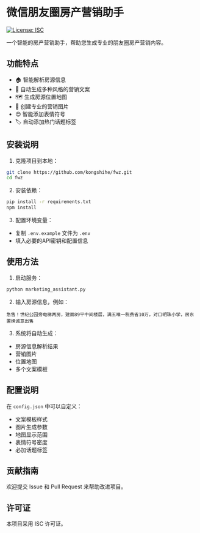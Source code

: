 # 微信朋友圈房产营销助手

[![License: ISC](https://img.shields.io/badge/License-ISC-blue.svg)](https://opensource.org/licenses/ISC)

一个智能的房产营销助手，帮助您生成专业的朋友圈房产营销内容。

## 功能特点

- 🏠 智能解析房源信息
- 📝 自动生成多种风格的营销文案
- 🗺️ 生成房源位置地图
- 🎨 创建专业的营销图片
- 😊 智能添加表情符号
- 🏷️ 自动添加热门话题标签

## 安装说明

1. 克隆项目到本地：
```bash
git clone https://github.com/kongshihe/fwz.git
cd fwz
```

2. 安装依赖：
```bash
pip install -r requirements.txt
npm install
```

3. 配置环境变量：
- 复制 `.env.example` 文件为 `.env`
- 填入必要的API密钥和配置信息

## 使用方法

1. 启动服务：
```bash
python marketing_assistant.py
```

2. 输入房源信息，例如：
```
急售！世纪公园旁电梯两房，建面89平中间楼层，满五唯一税费省10万，对口明珠小学，房东置换诚意出售
```

3. 系统将自动生成：
- 房源信息解析结果
- 营销图片
- 位置地图
- 多个文案模板

## 配置说明

在 `config.json` 中可以自定义：
- 文案模板样式
- 图片生成参数
- 地图显示范围
- 表情符号密度
- 必加话题标签

## 贡献指南

欢迎提交 Issue 和 Pull Request 来帮助改进项目。

## 许可证

本项目采用 ISC 许可证。
